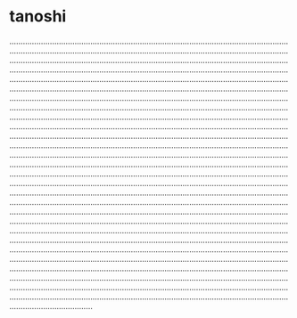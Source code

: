 # tanoshi

.....................................................................................................................................................................................................................................................................................................................................................................................................................................................................................................................................................................................................................................................................................................................................................................................................................................................................................................................................................................................................................................................................................................................................................................................................................................................................................................................................................................................................................................................................................................................................................................................................................................................................................................................................................................................................................................................................................................................................................................................................................................................................................................................................................................................................................................................................................................................................................................................................................................................................................................................................................................................................................................................................................................................................................................................................................................................................................................................................................................................................................................................................................................................................................................................................................................................................................................................................................................................................................................................................................................................................................................................................................................................
